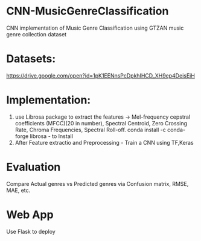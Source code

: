 # CNN-MusicGenreClassification
CNN implementation of Music Genre Classification using GTZAN music genre collection dataset
# Datasets:
https://drive.google.com/open?id=1pK1EENnsPcDpkhIHCD_XH9ep4DeisEiH

# Implementation:
1. use Librosa package to extract the features -> Mel-frequency cepstral coefficients (MFCC)(20 in number), Spectral Centroid, Zero Crossing Rate, Chroma Frequencies, Spectral Roll-off.
conda install -c conda-forge librosa - to Install
2. After Feature extractio and Preprocessing - Train a CNN using TF,Keras

# Evaluation
Compare Actual genres vs Predicted genres via Confusion matrix, RMSE, MAE, etc.

# Web App
Use Flask to deploy

